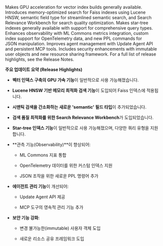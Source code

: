 Makes GPU acceleration for vector index builds generally available. Introduces memory-optimized search for Faiss indexes using Lucene HNSW, semantic field type for streamlined semantic search, and Search Relevance Workbench for search quality optimization. Makes star-tree indexes generally available with support for comprehensive query types. Enhances observability with ML Commons metrics integration, custom index support for OpenTelemetry data, and new PPL commands for JSON manipulation. Improves agent management with Update Agent API and persistent MCP tools. Includes security enhancements with immutable user objects and new resource sharing framework. For a full list of release highlights, see the Release Notes.

**주요 업데이트 요약 (Release Highlights)**

- **벡터 인덱스 구축의 GPU 가속 기능**이 일반적으로 사용 가능해졌습니다.
    
- **Lucene HNSW 기반 메모리 최적화 검색 기능**이 도입되어 Faiss 인덱스에 적용됩니다.
    
- **시맨틱 검색을 간소화하는 새로운 'semantic' 필드 타입**이 추가되었습니다.
    
- **검색 품질 최적화를 위한 Search Relevance Workbench**가 도입되었습니다.
    
- **Star-tree 인덱스 기능**이 일반적으로 사용 가능해졌으며, 다양한 쿼리 유형을 지원합니다.
    
- **관측 기능(Observability)**이 향상되어:
    
    - ML Commons 지표 통합
        
    - OpenTelemetry 데이터를 위한 커스텀 인덱스 지원
        
    - JSON 조작을 위한 새로운 PPL 명령어 추가
        
- **에이전트 관리 기능**이 개선되어:
    
    - Update Agent API 제공
        
    - MCP 도구의 영속적 관리 기능 추가
        
- **보안 기능 강화**:
    
    - 변경 불가능한(immutable) 사용자 객체 도입
        
    - 새로운 리소스 공유 프레임워크 도입